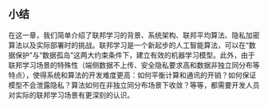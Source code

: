 ## 小结

在这一章，我们简单介绍了联邦学习的背景、系统架构、联邦平均算法、隐私加密算法以及实际部署时的挑战。联邦学习是一个新起步的人工智能算法，可以在“数据保护”与“数据孤岛”这两大约束条件下，建立有效的机器学习模型。此外，由于联邦学习场景的特殊性（端侧数据不上传、安全隐私要求高和数据非独立同分布等特点），使得系统和算法的开发难度更高：如何平衡计算和通讯的开销？如何保证模型不会泄露隐私？算法如何在非独立同分布场景下收敛？等等，都需要开发人员对实际的联邦学习场景有更深刻的认识。